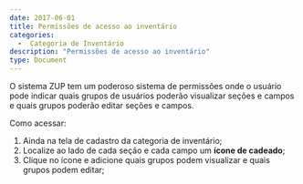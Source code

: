 ```yaml
---
date: 2017-06-01
title: Permissões de acesso ao inventário
categories:
  -  Categoria de Inventário
description: "Permissões de acesso ao inventário"
type: Document
---
```


O sistema ZUP tem um poderoso sistema de permissões onde o usuário pode indicar quais grupos de usuários poderão visualizar seções e campos e quais grupos poderão editar seções e campos.

Como acessar:

1. Ainda na tela de cadastro da categoria de inventário;
2. Localize ao lado de cada seção e cada campo um **ícone de cadeado**;
3. Clique no ícone e adicione quais grupos podem visualizar e quais grupos podem editar;

